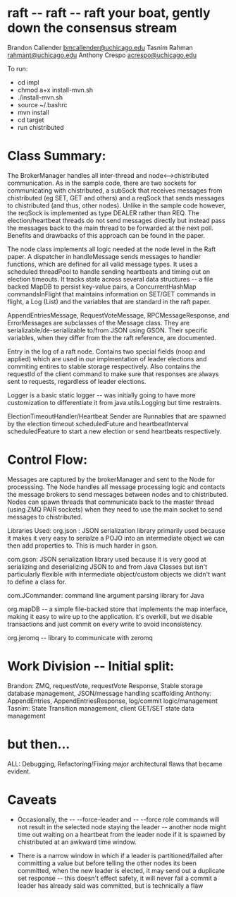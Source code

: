 # raft -- raft -- raft your boat, gently down the consensus stream
Brandon Callender
bmcallender@uchicago.edu
Tasnim Rahman
rahmant@uchicago.edu
Anthony Crespo
acrespo@uchicago.edu

To run: 

* cd impl
* chmod a+x install-mvn.sh
* ./install-mvn.sh
* source ~/.bashrc
* mvn install
* cd target
* run chistributed



# Class Summary:

The BrokerManager handles all inter-thread and node<-->chistributed communication. As in the sample code, there are two sockets for communicating with chistributed, a subSock that receives messages from chistributed (eg SET, GET and others) and a reqSock that sends messages to chistributed (and thus, other nodes). Unlike in the sample code however, the reqSock is implemented as type DEALER rather than REQ. The election/heartbeat threads do not send messages directly but instead pass the messages back to the main thread to be forwarded at the next poll. Benefits and drawbacks of this approach can be found in the paper.

The node class implements all logic needed at the node level in the Raft paper. 
A dispatcher in handleMessage sends messages to handler functions, which are defined 
for all valid message types. It uses a scheduled threadPool to handle sending 
heartbeats and timing out on election timeouts. It tracks state across several data structures --
a file backed MapDB to persist key-value pairs, a ConcurrentHashMap commandsInFlight 
that maintains information on SET/GET commands in flight, a Log (List) and the variables that are 
standard in the raft paper. 

AppendEntriesMessage, RequestVoteMessage, RPCMessageResponse, and ErrorMessages are subclasses of the Message class. They are serializable/de-serializable to/from JSON using GSON.
Their specific variables, when they differ from the the raft reference, are documented.

Entry in the log of a raft node. Contains two special fields (noop and applied) which are used in our implmentation of
leader elections and commiting entires to stable storage respectively. Also contains the requestId of the client command
to make sure that responses are always sent to requests, regardless of leader elections.

Logger is a basic static logger -- was initially going to have more customization to differentiate it from java.utils.Logging but time restraints.

ElectionTimeoutHandler/Heartbeat Sender are Runnables that are spawned by the election timeout scheduledFuture and heartbeatInterval scheduledFeature to start a new election or send heartbeats respectively.

# Control Flow:

Messages are captured by the brokerManager and sent to the Node for processsing. The Node handles all message processing logic and contacts the message brokers to send messages between nodes and to chistributed. Nodes can spawn threads that communicate back to the master thread (using ZMQ PAIR sockets) when they need to use the main socket to send messages to chistributed.

Libraries Used:
org.json : JSON serialization library primarily used because it makes it very easy to serialze a POJO into an intermediate object we can then add properties to.
This is much harder in gson.

com.gson: JSON serialization library used because it is very good at serializing and deserializing JSON to and from Java Classes but isn't particularly flexible
with intermediate object/custom objects we didn't want to define a class for.

com.JCommander: command line argument parsing library for Java

org.mapDB -- a simple file-backed store that implements the map interface, making it easy to wire up to the application. it's overkill, but we disable transactions
and just commit on every write to avoid inconsistency.

org.jeromq -- library to communicate with zeromq


# Work Division -- Initial split:
Brandon: ZMQ, requestVote, requestVote Response, Stable storage database management, JSON/message handling scaffolding
Anthony: AppendEntries, AppendEntriesResponse, log/commit logic/management
Tasnim: State Transition management, client GET/SET state data management

# but then...
ALL: Debugging, Refactoring/Fixing major architectural flaws that became evident. 

# Caveats

* Occasionally, the -- --force-leader and -- --force role commands will not result in the selected node staying the leader -- another node might time out waiting
on a heartbeat from the leader node if it is spawned by chistributed at an awkward time window.


* There is a narrow window in which if a leader is partitioned/failed after committing a value but before telling the other nodes its been committed, when the new leader is elected, it may send out a duplicate set response -- this doesn't effect safety, it will never fail a commit a leader has already said was committed, but is technically a flaw